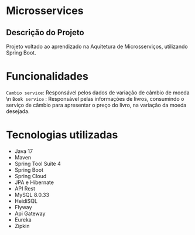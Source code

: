 # Microsservices

## Descrição do Projeto
<p align="left">
  Projeto voltado ao aprendizado na Aquitetura de Microsserviços, utilizando Spring Boot.
</p>

# Funcionalidades
`Cambio service`: Responsável pelos dados de variação de câmbio de moeda \n
`Book service`  : Responsável pelas informações de livros, consumindo o serviço de câmbio para apresentar
    o preço do livro, na variação da moeda desejada.

# Tecnologias utilizadas
- Java 17
- Maven
- Spring Tool Suite 4 
- Spring Boot
- Spring Cloud
- JPA e Hibernate
- API Rest
- MySQL 8.0.33
- HeidiSQL
- Flyway
- Api Gateway
- Eureka
- Zipkin


